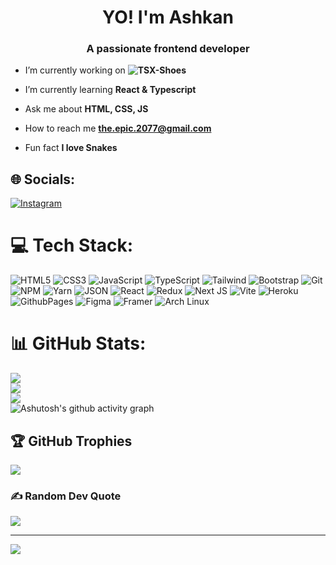 <h1 align="center">YO! I'm Ashkan</h1>
<h3 align="center">A passionate frontend developer</h3>

- I’m currently working on **![TSX-Shoes](https://github.com/Epic2077/TSX-Shoes)**

- I’m currently learning **React & Typescript**

- Ask me about **HTML, CSS, JS**

- How to reach me **the.epic.2077@gmail.com**

- Fun fact **I love Snakes**


## 🌐 Socials:
[![Instagram](https://img.shields.io/badge/Instagram-%23E4405F.svg?logo=Instagram&logoColor=white)](https://instagram.com/Ashkan_2077) 

# 💻 Tech Stack:
![HTML5](https://img.shields.io/badge/html5-%23E34F26.svg?style=for-the-badge&logo=html5&logoColor=white) ![CSS3](https://img.shields.io/badge/css3-%231572B6.svg?style=for-the-badge&logo=css3&logoColor=white) ![JavaScript](https://img.shields.io/badge/javascript-%23323330.svg?style=for-the-badge&logo=javascript&logoColor=%23F7DF1E) ![TypeScript](https://img.shields.io/badge/TypeScript-007ACC?style=for-the-badge&logo=typescript&logoColor=white) ![Tailwind](https://img.shields.io/badge/Tailwind_CSS-38B2AC?style=for-the-badge&logo=tailwind-css&logoColor=white) ![Bootstrap](https://img.shields.io/badge/bootstrap-%238511FA.svg?style=for-the-badge&logo=bootstrap&logoColor=white) ![Git](https://img.shields.io/badge/git-%23F05033.svg?style=for-the-badge&logo=git&logoColor=white) ![NPM](https://img.shields.io/badge/NPM-%23CB3837.svg?style=for-the-badge&logo=npm&logoColor=white) ![Yarn](https://img.shields.io/badge/Yarn-2C8EBB?style=for-the-badge&logo=yarn&logoColor=white) ![JSON](https://img.shields.io/badge/json-5E5C5C?style=for-the-badge&logo=json&logoColor=white) ![React](https://img.shields.io/badge/react-%2320232a.svg?style=for-the-badge&logo=react&logoColor=%2361DAFB) ![Redux](https://img.shields.io/badge/Redux-593D88?style=for-the-badge&logo=redux&logoColor=white) ![Next JS](https://img.shields.io/badge/Next-black?style=for-the-badge&logo=next.js&logoColor=white) ![Vite](https://img.shields.io/badge/vite-%23646CFF.svg?style=for-the-badge&logo=vite&logoColor=white) ![Heroku](https://img.shields.io/badge/heroku-%23430098.svg?style=for-the-badge&logo=heroku&logoColor=white) ![GithubPages](https://img.shields.io/badge/github%20pages-121013?style=for-the-badge&logo=github&logoColor=white) ![Figma](https://img.shields.io/badge/figma-%23F24E1E.svg?style=for-the-badge&logo=figma&logoColor=white) ![Framer](https://img.shields.io/badge/Framer-black?style=for-the-badge&logo=framer&logoColor=blue) ![Arch Linux](https://img.shields.io/badge/Arch_Linux-1793D1?style=for-the-badge&logo=arch-linux&logoColor=white)
# 📊 GitHub Stats:
![](https://github-readme-stats.vercel.app/api?username=Epic2077&theme=github_dark&hide_border=false&include_all_commits=true&count_private=false)<br/>
![](https://github-readme-streak-stats.herokuapp.com/?user=Epic2077&theme=github_dark&hide_border=false)<br/>
![](https://github-readme-stats.vercel.app/api/top-langs/?username=Epic2077&theme=github_dark&hide_border=false&langs_count=10&count_private=false&layout=compact)<br />
![Ashutosh's github activity graph](https://github-readme-activity-graph.vercel.app/graph?username=Epic2077&bg_color=0d1117&color=39d353&line=ae0004&point=01acc5&theme=github_dark&area=true&hide_border=false)


## 🏆 GitHub Trophies
![](https://github-profile-trophy.vercel.app/?username=Epic2077&theme=tokyonight&no-frame=false&no-bg=true&margin-w=4)

### ✍️ Random Dev Quote
![](https://quotes-github-readme.vercel.app/api?type=horizontal&theme=tokyonight)

---
[![](https://visitcount.itsvg.in/api?id=Epic2077&icon=2&color=0)](https://visitcount.itsvg.in)

